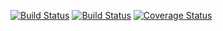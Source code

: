 [![Build Status](https://travis-ci.org/Dhinihan/api-zend-doctrine-example.svg?branch=master)](https://travis-ci.org/Dhinihan/api-zend-doctrine-example)
[![Build Status](https://codeclimate.com/github/Dhinihan/api-zend-doctrine-example.png)](https://codeclimate.com/github/Dhinihan/api-zend-doctrine-example)
[![Coverage Status](https://coveralls.io/repos/github/Dhinihan/api-zend-doctrine-example/badge.svg?branch=master)](https://coveralls.io/github/Dhinihan/api-zend-doctrine-example?branch=master)
